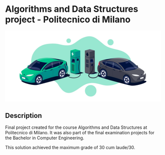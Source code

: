 # Algorithms and Data Structures project - Politecnico di Milano

<img src="https://github.com/kevinziroldi/best-path-finder/blob/main/img.jpg">

## Description
Final project created for the course Algorithms and Data Structures at Politecnico di Milano.
It was also part of the final examination projects for the Bachelor in Computer Engineering.

This solution achieved the maximum grade of 30 cum laude/30.
